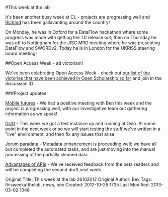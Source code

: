 #This week at the lab

It's been another busy week at CL -  projects are progressing well and [Richard](/people/richard) has been gallavanting around the country! 

On Monday, he was in Oxford for a DataFlow hackathon where some progress was made with getting the 1.0 release out; then on Thursday he was off to Nottingham for the JISC MRD meeting where he was presenting DataFlow and SWORDv2. Today he is in London for the UKRISS steering board meeting!

##Open Access Week - ad victoriam!

We've been celebrating Open Access Week - check out <a href="http://cottagelabs.com/news/open-access-week-celebration">our list of the victories that have been achieved in Open Scholarship so far</a> and join in the discussion :D 

###Project updates 

[Mobile futures](/projects/mobilefutures) - We had a positive meeting with Ben this week and the project is progressing well, with our investigative team out gathering information as we speak!

[DUO](/projects/duo) -  This week we got a test instance up and running at Oslo.  At some point in the next week or so we will start testing the stuff we've written in a "live" environment, and then fix any issues that arise. 

[Jorum paradata](/projects/jorum-paradata) -  Metadata enhancement is proceeding well; we have all but completed the automated tasks, and are just moving into the manual processing of the partially cleaned data.

[Advantages of APIs](/projects/advantages-of-api-report) - We've received feedback from the beta readers and will be completing the second draft next week.









Original Title: This week at the lab 26102012
Original Author: Bex
Tags: thisweekatthelab, news, bex
Created: 2012-10-26 1735
Last Modified: 2013-03-02 1048
